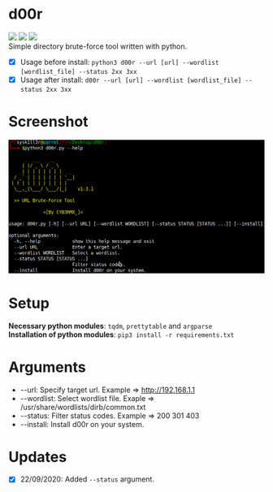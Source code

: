 # d00r
<img src="https://img.shields.io/badge/-Linux-black?style=for-the-badge&logo=Linux&logoColor=white"> <img src="https://img.shields.io/badge/-Python-black?style=for-the-badge&logo=python&logoColor=white"> <img src="https://img.shields.io/badge/-Terminal-black?style=for-the-badge&logo=GNU%20Bash&logoColor=white">
<br>Simple directory brute-force tool written with python.<br>

- [X] Usage before install: ```python3 d00r --url [url] --wordlist [wordlist_file] --status 2xx 3xx```
- [X] Usage after install: ```d00r --url [url] --wordlist [wordlist_file] --status 2xx 3xx```

# Screenshot
![Usage](.animations/Screenshot.png)

# Setup
<b>Necessary python modules</b>: ```tqdm```, ```prettytable``` and ```argparse```<br>
<b>Installation of python modules</b>: ```pip3 install -r requirements.txt```<br>

# Arguments  
- --url: Specify target url. Example => http://192.168.1.1
- --wordlist: Select wordlist file. Exaple => /usr/share/wordlists/dirb/common.txt
- --status: Filter status codes. Example => 200 301 403
- --install: Install d00r on your system.

# Updates
- [X] 22/09/2020: Added ```--status``` argument.